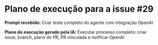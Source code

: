# Plano de execução para a issue #29

**Prompt recebido:** Criar teste completo do agente com integração OpenAI

**Plano de execução gerado pela IA:**
Executar processo completo: criar issue, branch, plano de PR, PR vinculada e notificar OpenAI

